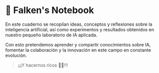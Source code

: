 # 📒 Falken's Notebook

En este cuaderno se recopilan ideas, conceptos y reflexiones sobre la inteligencia artificial, así como experimentos y resultados obtenidos en nuestro pequeño laboratorio de IA aplicada.

Con esto pretendemos aprender y compartir conocimientos sobre IA, fomentar la colaboración y la innovación en este campo en constante evolución.

>  ¡¡¡Y hacernos ricos 🤫🤑!!!
